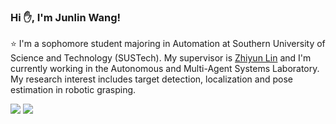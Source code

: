 ### Hi ✋, I'm Junlin Wang!

⭐ I'm a sophomore student majoring in Automation at Southern University of Science and Technology (SUSTech). My supervisor is [Zhiyun Lin]() and I'm currently working in the Autonomous and Multi-Agent Systems Laboratory. My research interest includes target detection, localization and pose estimation in robotic grasping. 

[![](https://github-readme-stats.vercel.app/api?username=HenryWJL&show_icons=true)](https://github.com/HenryWJL/github-readme-stats)  [![](https://github-readme-stats.vercel.app/api/top-langs/?username=HenryWJL&layout=compact)](https://github.com/HenryWJL/github-readme-stats)



